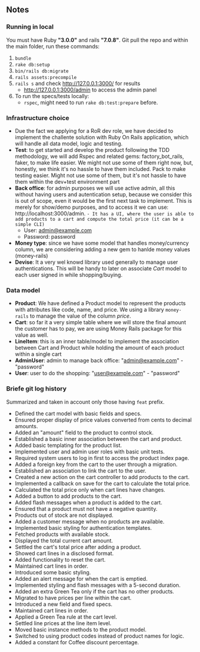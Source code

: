 ## Notes
### Running in local
You must have Ruby **"3.0.0"** and rails **"7.0.8"**. Git pull the repo and within the main folder, run these commands:
1. ```bundle```
2. ```rake db:setup```
3. ```bin/rails db:migrate```
4. ```rails assets:precompile```
5. ```rails s``` and check  http://127.0.0.1:3000/ for results
    * http://127.0.0.1:3000/admin to access the admin panel
6. To run the specs/tests locally: 
    - ```rspec```, might need to run ```rake db:test:prepare``` before.


### Infrastructure choice
* Due the fact we applying for a RoR dev role, we have decided to implement the challente solution with Ruby On Rails application, which will handle all data model, logic and testing.
* **Test**: to get started and develop the product following the TDD methodology, we will add Rspec and related gems: factory_bot_rails, faker, to make life easier. We might not use some of them right now, but, honestly, we think it's no hassle to have them included.
Pack to make testing easier. Might not use some of them, but it's not hassle to have them within the dev+test environment part 
* **Back office**: for admin purposes we will use active admin, all this without having users and autentication setup, because we consider this is out of scope, even it would be the first next task to implement. This is merely for show/demo purposes, and to access it we can use: http://localhost:3000/admin.
    `- It has a UI, where the user is able to add products to a cart and compute the total price (it can be a simple CLI)`
    * User: admin@example.com
    * Password: password
* **Money type**: since we have some model that handles money/currency column, we are considering adding a new gem to hanlde money values (money-rails)
* **Devise**: It a very wel knowd library used generally to manage user authentications. This will be handy to later on associate *Cart* model to each user signed in while shopping/buying.

### Data model
 - **Product**:  We have defined a Product model to represent the products with attributes like code, name, and price. We using a library `money-rails` to manage the value of the column *price*. 
 - **Cart**: so far it a very simple table where we will store the final amount the customer has to pay, we are using Money Rails package for this value as well.
 - **LineItem**: this is an inner table/model to implement the association between Cart and Product while holding the amount of each product within a single cart
 - **AdminUser**: admin to manage back office: "admin@example.com" - "password"
 - **User**: user to do the shopping: "user@example.com" - "password"

### Briefe git log history

Summarized and taken in account only those having `feat` prefix.

- Defined the cart model with basic fields and specs.
- Ensured proper display of price values converted from cents to decimal amounts.
- Added an "amount" field to the product to control stock.
- Established a basic inner association between the cart and product.
- Added basic templating for the product list.
- Implemented user and admin user roles with basic unit tests.
- Required system users to log in first to access the product index page.
- Added a foreign key from the cart to the user through a migration.
- Established an association to link the cart to the user.
- Created a new action on the cart controller to add products to the cart.
- Implemented a callback on save for the cart to calculate the total price.
- Calculated the total price only when cart lines have changes.
- Added a button to add products to the cart.
- Added flash messages when a product is added to the cart.
- Ensured that a product must not have a negative quantity.
- Products out of stock are not displayed.
- Added a customer message when no products are available.
- Implemented basic styling for authentication templates.
- Fetched products with available stock.
- Displayed the total current cart amount.
- Settled the cart's total price after adding a product.
- Showed cart lines in a disclosed format.
- Added functionality to reset the cart.
- Maintained cart lines in order.
- Introduced some basic styling.
- Added an alert message for when the cart is emptied.
- Implemented styling and flash messages with a 5-second duration.
- Added an extra Green Tea only if the cart has no other products.
- Migrated to have prices per line within the cart.
- Introduced a new field and fixed specs.
- Maintained cart lines in order.
- Applied a Green Tea rule at the cart level.
- Settled line prices at the line item level.
- Moved basic instance methods to the product model.
- Switched to using product codes instead of product names for logic.
- Added a constant for Coffee discount percentage.

